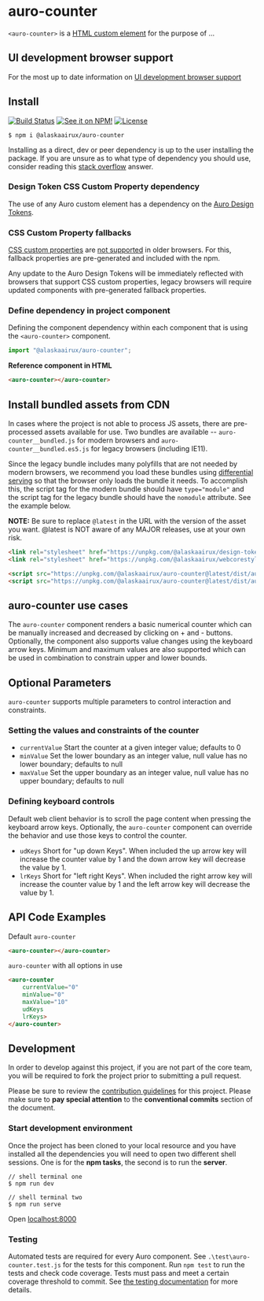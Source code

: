 # auro-counter

`<auro-counter>` is a [HTML custom element](https://developer.mozilla.org/en-US/docs/Web/Web_Components/Using_custom_elements) for the purpose of ...

## UI development browser support

For the most up to date information on [UI development browser support](https://auro.alaskaair.com/support/browsersSupport)

## Install

[![Build Status](https://img.shields.io/github/workflow/status/AlaskaAirlines/auro-counter/Test%20and%20publish?branch=master&style=for-the-badge)](https://github.com/AlaskaAirlines/auro-counter/actions?query=workflow%3A%22test+and+publish%22)
[![See it on NPM!](https://img.shields.io/npm/v/@alaskaairux/auro-counter?style=for-the-badge&color=orange)](https://www.npmjs.com/package/@alaskaairux/auro-counter)
[![License](https://img.shields.io/npm/l/@alaskaairux/auro-counter?color=blue&style=for-the-badge)](https://www.apache.org/licenses/LICENSE-2.0)

```shell
$ npm i @alaskaairux/auro-counter
```

Installing as a direct, dev or peer dependency is up to the user installing the package. If you are unsure as to what type of dependency you should use, consider reading this [stack overflow](https://stackoverflow.com/questions/18875674/whats-the-difference-between-dependencies-devdependencies-and-peerdependencies) answer.

### Design Token CSS Custom Property dependency

The use of any Auro custom element has a dependency on the [Auro Design Tokens](https://auro.alaskaair.com/getting-started/developers/design-tokens).

### CSS Custom Property fallbacks

[CSS custom properties](https://developer.mozilla.org/en-US/docs/Web/CSS/Using_CSS_custom_properties) are [not supported](https://auro.alaskaair.com/support/custom-properties) in older browsers. For this, fallback properties are pre-generated and included with the npm.

Any update to the Auro Design Tokens will be immediately reflected with browsers that support CSS custom properties, legacy browsers will require updated components with pre-generated fallback properties.

### Define dependency in project component

Defining the component dependency within each component that is using the `<auro-counter>` component.

```javascript
import "@alaskaairux/auro-counter";
```

**Reference component in HTML**

```html
<auro-counter></auro-counter>
```

## Install bundled assets from CDN

In cases where the project is not able to process JS assets, there are pre-processed assets available for use. Two bundles are available -- `auro-counter__bundled.js` for modern browsers and `auro-counter__bundled.es5.js` for legacy browsers (including IE11).

Since the legacy bundle includes many polyfills that are not needed by modern browsers, we recommend you load these bundles using [differential serving](https://philipwalton.com/articles/deploying-es2015-code-in-production-today/) so that the browser only loads the bundle it needs. To accomplish this, the script tag for the modern bundle should have `type="module"` and the script tag for the legacy bundle should have the `nomodule` attribute. See the example below.

**NOTE:** Be sure to replace `@latest` in the URL with the version of the asset you want. @latest is NOT aware of any MAJOR releases, use at your own risk.

```html
<link rel="stylesheet" href="https://unpkg.com/@alaskaairux/design-tokens@latest/dist/tokens/CSSCustomProperties.css" />
<link rel="stylesheet" href="https://unpkg.com/@alaskaairux/webcorestylesheets@latest/dist/bundled/essentials.css" />

<script src="https://unpkg.com/@alaskaairux/auro-counter@latest/dist/auro-counter__bundled.js" type="module"></script>
<script src="https://unpkg.com/@alaskaairux/auro-counter@latest/dist/auro-counter__bundled.es5.js" nomodule></script>
```

## auro-counter use cases

The `auro-counter` component renders a basic numerical counter which can be manually increased and decreased by clicking on + and - buttons. Optionally, the component also supports value changes using the keyboard arrow keys. Minimum and maximum values are also supported which can be used in combination to constrain upper and lower bounds.
## Optional Parameters

`auro-counter` supports multiple parameters to control interaction and constraints.
### Setting the values and constraints of the counter

* `currentValue` Start the counter at a given integer value; defaults to 0
* `minValue` Set the lower boundary as an integer value, null value has no lower boundary; defaults to null
* `maxValue` Set the upper boundary as an integer value, null value has no upper boundary; defaults to null
### Defining keyboard controls

Default web client behavior is to scroll the page content when pressing the keyboard arrow keys. Optionally, the `auro-counter` component can override the behavior and use those keys to control the counter.

* `udKeys` Short for "up down Keys". When included the up arrow key will increase the counter value by 1 and the down arrow key will decrease the value by 1.
* `lrKeys` Short for "left right Keys". When included the right arrow key will increase the counter value by 1 and the left arrow key will decrease the value by 1.
## API Code Examples

Default `auro-counter`

```html
<auro-counter></auro-counter>
```

`auro-counter` with all options in use

```html
<auro-counter
    currentValue="0"
    minValue="0"
    maxValue="10"
    udKeys
    lrKeys>
</auro-counter>
```
## Development

In order to develop against this project, if you are not part of the core team, you will be required to fork the project prior to submitting a pull request.

Please be sure to review the [contribution guidelines](https://auro.alaskaair.com/getting-started/developers/contributing) for this project. Please make sure to **pay special attention** to the **conventional commits** section of the document.

### Start development environment

Once the project has been cloned to your local resource and you have installed all the dependencies you will need to open two different shell sessions. One is for the **npm tasks**, the second is to run the **server**.

```shell
// shell terminal one
$ npm run dev

// shell terminal two
$ npm run serve
```

Open [localhost:8000](http://localhost:8000/)

### Testing
Automated tests are required for every Auro component. See `.\test\auro-counter.test.js` for the tests for this component. Run `npm test` to run the tests and check code coverage. Tests must pass and meet a certain coverage threshold to commit. See [the testing documentation](https://auro.alaskaair.com/support/tests) for more details.
